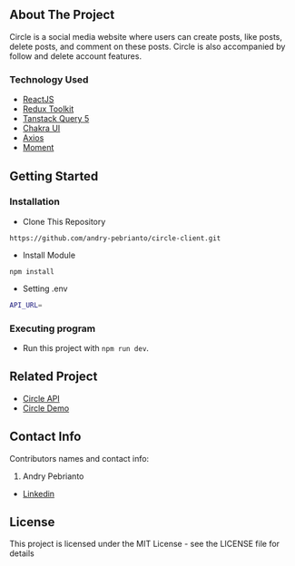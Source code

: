 <!-- ABOUT THE PROJECT -->
## About The Project

Circle is a social media website where users can create posts, like posts, delete posts, and comment on these posts. Circle is also accompanied by follow and delete account features. 

### Technology Used
- [ReactJS](https://react.dev/)
- [Redux Toolkit](https://redux-toolkit.js.org/)
- [Tanstack Query 5](https://tanstack.com/query/v5/)
- [Chakra UI](https://chakra-ui.com/)
- [Axios](https://github.com/axios/axios)
- [Moment](https://momentjs.com/) 
  
<!-- GETTING STARTED -->
## Getting Started

### Installation
- Clone This Repository

`https://github.com/andry-pebrianto/circle-client.git`

- Install Module

`npm install`
 
- Setting .env

```bash
API_URL=
```

### Executing program

- Run this project with `npm run dev`.

<!-- RELATED PROJECT -->
## Related Project

- [Circle API](https://github.com/andry-pebrianto/circle-server)
- [Circle Demo](https://circle.andrypebrianto.com)

<!-- CONTACT INFO -->
## Contact Info

Contributors names and contact info: 

1. Andry Pebrianto

- [Linkedin](https://www.linkedin.com/in/andry-pebrianto)

## License 

This project is licensed under the MIT License - see the LICENSE file for details 
